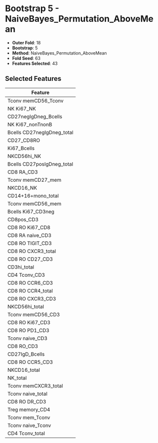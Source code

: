 # Bootstrap 5 - NaiveBayes_Permutation_AboveMean

- **Outer Fold**: 18
- **Bootstrap**: 5
- **Method**: NaiveBayes_Permutation_AboveMean
- **Fold Seed**: 63
- **Features Selected**: 43

## Selected Features

| Feature |
|---------|
| Tconv memCD56_Tconv |
| NK Ki67_NK |
| CD27negIgDneg_Bcells |
| NK Ki67_nonTnonB |
| Bcells CD27negIgDneg_total |
| CD27_CD8RO |
| Ki67_Bcells |
| NKCD56hi_NK |
| Bcells CD27posIgDneg_total |
| CD8 RA_CD3 |
| Tconv memCD27_mem |
| NKCD16_NK |
| CD14+16+mono_total |
| Tconv memCD56_mem |
| Bcells Ki67_CD3neg |
| CD8pos_CD3 |
| CD8 RO Ki67_CD8 |
| CD8 RA naive_CD3 |
| CD8 RO TIGIT_CD3 |
| CD8 RO CXCR3_total |
| CD8 RO CD27_CD3 |
| CD3hi_total |
| CD4 Tconv_CD3 |
| CD8 RO CCR6_CD3 |
| CD8 RO CCR4_total |
| CD8 RO CXCR3_CD3 |
| NKCD56hi_total |
| Tconv memCD56_CD3 |
| CD8  RO Ki67_CD3 |
| CD8 RO PD1_CD3 |
| Tconv naive_CD3 |
| CD8 RO_CD3 |
| CD27IgD_Bcells |
| CD8 RO CCR5_CD3 |
| NKCD16_total |
| NK_total |
| Tconv memCXCR3_total |
| Tconv naive_total |
| CD8 RO DR_CD3 |
| Treg memory_CD4 |
| Tconv mem_Tconv |
| Tconv naive_Tconv |
| CD4 Tconv_total |
